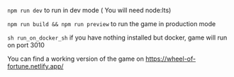 `npm run dev` to run in dev mode ( You will need node:lts)

`npm run build && npm run preview` to run the game in production mode

`sh run_on_docker_sh` if you have nothing installed but docker, game will run on port 3010

You can find a working version of the game on 
https://wheel-of-fortune.netlify.app/

